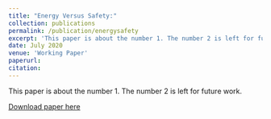 ```yaml
---
title: "Energy Versus Safety:"
collection: publications
permalink: /publication/energysafety
excerpt: 'This paper is about the number 1. The number 2 is left for future work.'
date: July 2020
venue: 'Working Paper'
paperurl: 
citation: 
---
```

This paper is about the number 1. The number 2 is left for future work.

[Download paper here](https://www.dropbox.com/s/uoxeixd31860nf3/Energy_Safety_v6.pdf?dl=0)